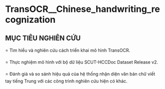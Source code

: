 # **TransOCR__Chinese_handwriting_recognization**

## **MỤC TIÊU NGHIÊN CỨU**
:star: Tìm hiểu và nghiên cứu cách triển khai mô hình TransOCR.

:star: Thực nghiệm mô hình với bộ dữ liệu SCUT-HCCDoc Dataset Release
v2.

:star: Đánh giá và so sánh hiệu quả của hệ thống nhận diện văn bản chữ viết
tay tiếng Trung với các công trình nghiên cứu hiện có khác.
